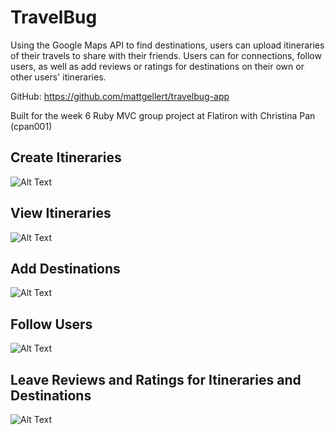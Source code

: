 # TravelBug
Using the Google Maps API to find destinations, users can upload itineraries of their travels to share with their friends. Users can for connections, follow users, as well as add reviews or ratings for destinations on their own or other users' itineraries.

GitHub: https://github.com/mattgellert/travelbug-app

Built for the week 6 Ruby MVC group project at Flatiron with Christina Pan (cpan001)

## Create Itineraries
![Alt Text](https://media.giphy.com/media/3ohjUPbaJvn8bU3lFS/giphy.gif)

## View Itineraries
![Alt Text](https://media.giphy.com/media/3ohjV1FkNjLtb0X4CQ/giphy.gif)

## Add Destinations
![Alt Text](https://media.giphy.com/media/3ohjUOEiO0K9vwUBjO/giphy.gif)

## Follow Users
![Alt Text](https://media.giphy.com/media/l4EoYNfPInn859LNu/giphy.gif)

## Leave Reviews and Ratings for Itineraries and Destinations
![Alt Text](https://media.giphy.com/media/l4EoTXlZGzWb5n8f6/giphy.gif)
